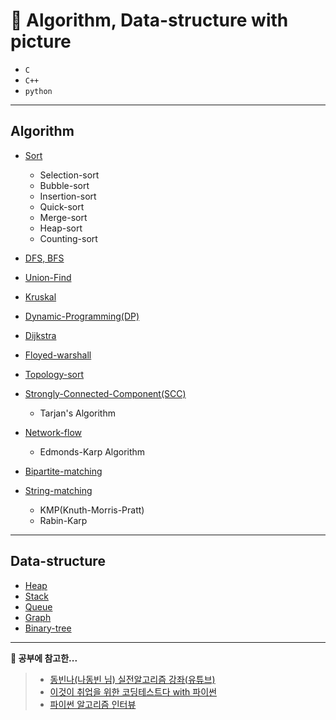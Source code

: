 # 📃 Algorithm, Data-structure with picture

- `C`
- `C++`
- `python`

---

## Algorithm

- [Sort](https://github.com/ryong9rrr/algorithm-basic-c/tree/master/Algorithm/Sort)

  - Selection-sort
  - Bubble-sort
  - Insertion-sort
  - Quick-sort
  - Merge-sort
  - Heap-sort
  - Counting-sort

- [DFS, BFS](https://github.com/ryong9rrr/algorithm-basic-c/tree/master/Algorithm/DFS%2C%20BFS)

- [Union-Find](https://github.com/ryong9rrr/algorithm-basic-c/tree/master/Algorithm/Union-Find)

- [Kruskal](https://github.com/ryong9rrr/algorithm-basic-c/tree/master/Algorithm/Kruskal)

- [Dynamic-Programming(DP)](https://github.com/ryong9rrr/algorithm-basic-c/tree/master/Algorithm/DP)

- [Dijkstra](https://github.com/ryong9rrr/algorithm-basic-c/tree/master/Algorithm/Dijkstra)

- [Floyed-warshall](https://github.com/ryong9rrr/algorithm-basic-c/tree/master/Algorithm/Floyed-warshall)

- [Topology-sort](https://github.com/ryong9rrr/algorithm-basic-c/tree/master/Algorithm/Topology-sort)

- [Strongly-Connected-Component(SCC)](https://github.com/ryong9rrr/algorithm-basic-c/tree/master/Algorithm/SCC)

  - Tarjan's Algorithm

- [Network-flow](https://github.com/ryong9rrr/algorithm-basic-c/tree/master/Algorithm/Network-flow)

  - Edmonds-Karp Algorithm

- [Bipartite-matching](https://github.com/ryong9rrr/algorithm-basic-c/tree/master/Algorithm/Bipartite-matching)

- [String-matching](https://github.com/ryong9rrr/algorithm-basic-c/tree/master/Algorithm/String-matching)

  - KMP(Knuth-Morris-Pratt)
  - Rabin-Karp

---

## Data-structure

- [Heap](https://github.com/ryong9rrr/algorithm-basic-c/tree/master/Data-structure/Heap)
- [Stack](https://github.com/ryong9rrr/algorithm-basic-c/tree/master/Data-structure/Stack)
- [Queue](https://github.com/ryong9rrr/algorithm-basic-c/tree/master/Data-structure/Queue)
- [Graph](https://github.com/ryong9rrr/algorithm-basic-c/tree/master/Data-structure/Graph)
- [Binary-tree](https://github.com/ryong9rrr/algorithm-basic-c/tree/master/Data-structure/Binary-tree)

---

<strong>💖 공부에 참고한...</strong>

> - [동빈나(나동빈 님) 실전알고리즘 강좌(유튜브)](https://www.youtube.com/watch?v=qQ5iLNjpxSk&list=PLRx0vPvlEmdDHxCvAQS1_6XV4deOwfVrz&index=1)
> - [이것이 취업을 위한 코딩테스트다 with 파이썬](https://www.hanbit.co.kr/store/books/look.php?p_code=B8945183661)
> - [파이썬 알고리즘 인터뷰](http://www.kyobobook.co.kr/product/detailViewKor.laf?mallGb=KOR&ejkGb=KOR&barcode=9791189909178)
